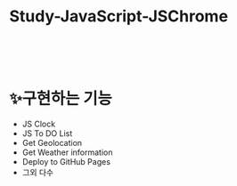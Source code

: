 # Study-JavaScript-JSChrome
<br><br><br>
# ✨구현하는 기능

- JS Clock
- JS To DO List
- Get Geolocation
- Get Weather information
- Deploy to GitHub Pages
- 그외 다수
 

